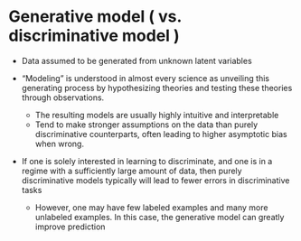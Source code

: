 #  Generative model ( vs. discriminative model )

- Data assumed to be generated from unknown latent variables
- “Modeling” is understood in almost every science as unveiling this generating process by hypothesizing theories and testing these theories through observations.
    - The resulting models are usually highly intuitive and interpretable
    - Tend to make stronger assumptions on the data than purely discriminative counterparts, often leading to higher asymptotic bias when wrong.
    
- If one is solely interested in learning to discriminate, and one is in a regime with a sufficiently large amount of data, then purely discriminative models typically will lead to fewer errors in discriminative tasks
    - However, one may have few labeled examples and many more unlabeled examples. In this case, the generative model can greatly improve prediction